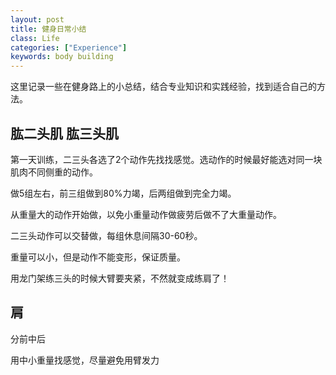 ```yaml
---
layout: post
title: 健身日常小结
class: Life
categories: ["Experience"]
keywords: body building
---
```


这里记录一些在健身路上的小总结，结合专业知识和实践经验，找到适合自己的方法。

## 肱二头肌 肱三头肌

第一天训练，二三头各选了2个动作先找找感觉。选动作的时候最好能选对同一块肌肉不同侧重的动作。

做5组左右，前三组做到80%力竭，后两组做到完全力竭。

从重量大的动作开始做，以免小重量动作做疲劳后做不了大重量动作。

二三头动作可以交替做，每组休息间隔30-60秒。

重量可以小，但是动作不能变形，保证质量。

用龙门架练三头的时候大臂要夹紧，不然就变成练肩了！

## 肩

分前中后

用中小重量找感觉，尽量避免用臂发力